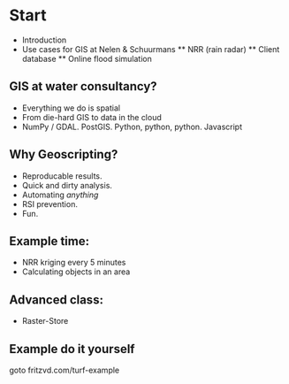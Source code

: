 # Start
* Introduction
* Use cases for GIS at Nelen & Schuurmans
** NRR (rain radar)
** Client database
** Online flood simulation

## GIS at water consultancy?
* Everything we do is spatial
* From die-hard GIS to data in the cloud
* NumPy / GDAL. PostGIS. Python, python, python. Javascript

## Why Geoscripting?
* Reproducable results.
* Quick and dirty analysis.
* Automating *anything*
* RSI prevention.
* Fun.

## Example time:
* NRR kriging every 5 minutes
* Calculating objects in an area

## Advanced class:
* Raster-Store

## Example do it yourself
goto fritzvd.com/turf-example
